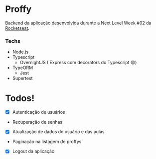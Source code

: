 # Proffy

Backend da aplicação desenvolvida durante a Next Level Week #02 da [Rocketseat](https://rocketseat.com.br/).

### Techs
  - Node.js
  - Typescript
	- OvernightJS ( Express com decorators do Typescript 😄)
  - TypeORM
	- Jest
  - Supertest

# Todos!
  - [x] Autenticação de usuários
  - Recuperação de senhas
  - [x] Atualização de dados do usuário e das aulas
  - Paginação na listagem de proffys
  - [x] Logout da aplicação